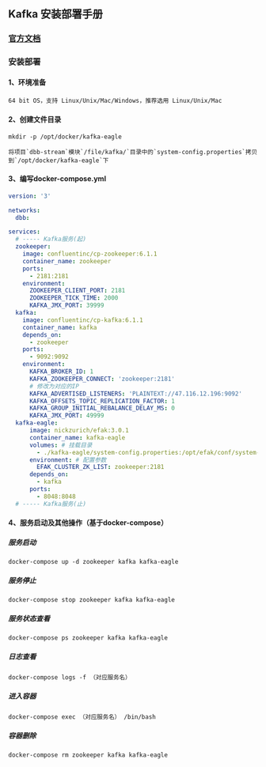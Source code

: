 ## Kafka 安装部署手册

### [官方文档](https://kafka.apache.org/documentation/)

### 安装部署

#### 1、环境准备

```
64 bit OS，支持 Linux/Unix/Mac/Windows，推荐选用 Linux/Unix/Mac
```

#### 2、创建文件目录

```
mkdir -p /opt/docker/kafka-eagle
```

```
将项目`dbb-stream`模块`/file/kafka/`目录中的`system-config.properties`拷贝到`/opt/docker/kafka-eagle`下
```

#### 3、编写docker-compose.yml

```yml
version: '3'

networks:
  dbb:

services:
  # ----- Kafka服务(起)
  zookeeper:
    image: confluentinc/cp-zookeeper:6.1.1
    container_name: zookeeper
    ports:
      - 2181:2181
    environment:
      ZOOKEEPER_CLIENT_PORT: 2181
      ZOOKEEPER_TICK_TIME: 2000
      KAFKA_JMX_PORT: 39999
  kafka:
    image: confluentinc/cp-kafka:6.1.1
    container_name: kafka
    depends_on:
      - zookeeper
    ports:
      - 9092:9092
    environment:
      KAFKA_BROKER_ID: 1
      KAFKA_ZOOKEEPER_CONNECT: 'zookeeper:2181'
      # 修改为对应的IP
      KAFKA_ADVERTISED_LISTENERS: 'PLAINTEXT://47.116.12.196:9092'
      KAFKA_OFFSETS_TOPIC_REPLICATION_FACTOR: 1
      KAFKA_GROUP_INITIAL_REBALANCE_DELAY_MS: 0
      KAFKA_JMX_PORT: 49999
  kafka-eagle:
      image: nickzurich/efak:3.0.1
      container_name: kafka-eagle
      volumes: # 挂载目录
        - ./kafka-eagle/system-config.properties:/opt/efak/conf/system-config.properties
      environment: # 配置参数
        EFAK_CLUSTER_ZK_LIST: zookeeper:2181
      depends_on:
        - kafka
      ports:
        - 8048:8048
  # ----- Kafka服务(止)
```

#### 4、服务启动及其他操作（基于docker-compose）

##### 服务启动

```
docker-compose up -d zookeeper kafka kafka-eagle
```

##### 服务停止

```
docker-compose stop zookeeper kafka kafka-eagle
```

##### 服务状态查看

```
docker-compose ps zookeeper kafka kafka-eagle
```

##### 日志查看

```
docker-compose logs -f （对应服务名）
```

##### 进入容器

```
docker-compose exec （对应服务名） /bin/bash
```

##### 容器删除

```
docker-compose rm zookeeper kafka kafka-eagle
```


